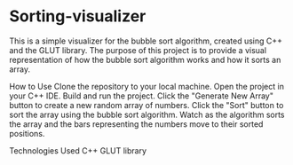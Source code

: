# Sorting-visualizer
This is a simple visualizer for the bubble sort algorithm, created using C++ and the GLUT library. The purpose of this project is to provide a visual
representation of how the bubble sort algorithm works and how it sorts an array.

How to Use
Clone the repository to your local machine.
Open the project in your C++ IDE.
Build and run the project.
Click the "Generate New Array" button to create a new random array of numbers.
Click the "Sort" button to sort the array using the bubble sort algorithm.
Watch as the algorithm sorts the array and the bars representing the numbers move to their sorted positions.



Technologies Used
C++
GLUT library
